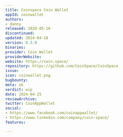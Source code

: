 ```yaml
---
title: Coinspace Coin Wallet
appId: coinwallet
authors:
- danny
released: 2020-05-16
discontinued: 
updated: 2024-04-18
version: 6.3.0
binaries: 
provider: Coin Wallet
providerWebsite: 
website: https://coin.space/
repository: https://github.com/CoinSpace/CoinSpace
issue: 
icon: coinwallet.png
bugbounty: 
meta: ok
verdict: wip
date: 2024-04-25
reviewArchive: 
twitter: CoinAppWallet
social:
- https://www.facebook.com/coinappwallet/
- https://www.linkedin.com/company/coin-space/
features: 

---
```


